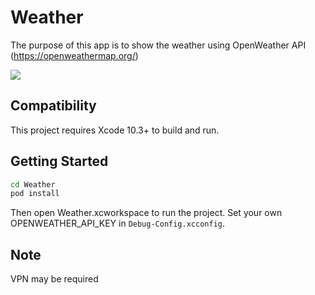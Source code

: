 # Weather

The purpose of this app is to show the weather using OpenWeather API (https://openweathermap.org/)


![](https://github.com/Adele94/Weather/blob/master/ScreenRecord.gif) 

## Compatibility
This project requires Xcode 10.3+ to build and run.

## Getting Started
```sh
cd Weather
pod install
```

Then open Weather.xcworkspace to run the project.
Set your own OPENWEATHER_API_KEY in `Debug-Config.xcconfig`. 

## Note
VPN may be required

